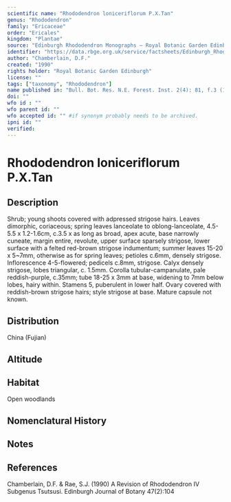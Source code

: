 ```yaml
---
scientific name: "Rhododendron loniceriflorum P.X.Tan"
genus: "Rhododendron"
family: "Ericaceae"
order: "Ericales"
kingdom: "Plantae"
source: "Edinburgh Rhododendron Monographs – Royal Botanic Garden Edinburgh"
identifier: "https://data.rbge.org.uk/service/factsheets/Edinburgh_Rhododendron_Monographs.xhtml"
author: "Chamberlain, D.F."
created: "1990"
rights holder: "Royal Botanic Garden Edinburgh"
license: ""
tags: ["taxonomy", "Rhododendron"]
name published in: "Bull. Bot. Res. N.E. Forest. Inst. 2(4): 81, f.3 (1982)"
doi: ""
wfo id : ""
wfo parent id: ""
wfo accepted id: "" #if synonym probably needs to be archived.                      
ipni id: ""
verified:
---
```


                       

# Rhododendron loniceriflorum P.X.Tan

## Description
Shrub; young shoots covered with adpressed strigose hairs. Leaves dimorphic, coriaceous; spring leaves lanceolate to oblong-lanceolate, 4.5-5.5 x 1.2-1.6cm, c.3.5 x as long as broad, apex acute, base narrowly cuneate, margin entire, revolute, upper surface sparsely strigose, lower surface with a felted red-brown strigose indumentum; summer leaves 15-20 x 5~7mm, otherwise as for spring leaves; petioles c.6mm, densely strigose. Inflorescence 4-5-flowered; pedicels c.8mm, strigose. Calyx densely strigose, lobes triangular, c. 1.5mm. Corolla tubular-campanulate, pale reddish-purple, c.35mm; tube 18-25 x 3mm at base, widening to 7mm below lobes, hairy within. Stamens 5, puberulent in lower half. Ovary covered with reddish-brown strigose hairs; style strigose at base. Mature capsule not known.

## Distribution
China (Fujian)

## Altitude


## Habitat
Open woodlands

## Nomenclatural History

                       
## Notes


## References

Chamberlain, D.F. & Rae, S.J. (1990) A Revision of Rhododendron IV Subgenus Tsutsusi. Edinburgh Journal of Botany 47(2):104
